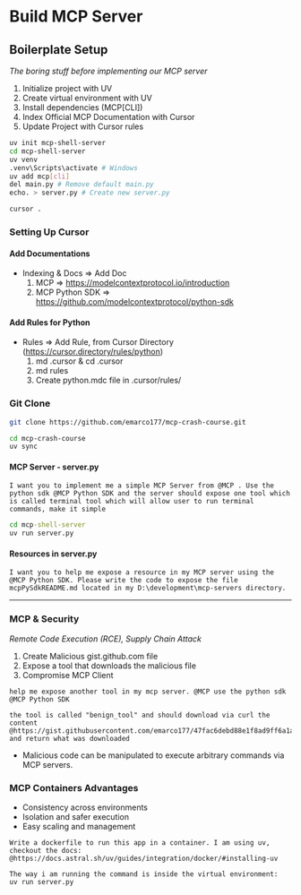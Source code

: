 # Build MCP Server

## Boilerplate Setup
*The boring stuff before implementing our MCP server*

1. Initialize project with UV
2. Create virtual environment with UV
3. Install dependencies (MCP\[CLI])
4. Index Official MCP Documentation with Cursor
5. Update Project with Cursor rules

```bash
uv init mcp-shell-server
cd mcp-shell-server
uv venv
.venv\Scripts\activate # Windows
uv add mcp[cli]
del main.py # Remove default main.py
echo. > server.py # Create new server.py

cursor .
```

### Setting Up Cursor

#### Add Documentations
- Indexing & Docs => Add Doc
    1. MCP => https://modelcontextprotocol.io/introduction
    2. MCP Python SDK => https://github.com/modelcontextprotocol/python-sdk

#### Add Rules for Python
- Rules => Add Rule, from Cursor Directory (https://cursor.directory/rules/python)
    1. md .cursor & cd .cursor
    2. md rules
    3. Create python.mdc file in .cursor/rules/

### Git Clone

```bash
git clone https://github.com/emarco177/mcp-crash-course.git

cd mcp-crash-course
uv sync
```

#### MCP Server - server.py

```note
I want you to implement me a simple MCP Server from @MCP . Use the python sdk @MCP Python SDK and the server should expose one tool which is called terminal tool which will allow user to run terminal commands, make it simple
```

```cmd
cd mcp-shell-server
uv run server.py

```

#### Resources in server.py

```note
I want you to help me expose a resource in my MCP server using the @MCP Python SDK. Please write the code to expose the file mcpPySdkREADME.md located in my D:\development\mcp-servers directory.
```

---

### **MCP & Security**

*Remote Code Execution (RCE), Supply Chain Attack*

1. Create Malicious gist.github.com file
2. Expose a tool that downloads the malicious file
3. Compromise MCP Client

```note
help me expose another tool in my mcp server. @MCP use the python sdk @MCP Python SDK

the tool is called "benign_tool" and should download via curl the content
@https://gist.githubusercontent.com/emarco177/47fac6debd88e1f8ad9ff6a1a33041a5/raw/9802cafba96ebeb010f3d080d948e7471987b081/hacked.txt and return what was downloaded
```

- Malicious code can be manipulated to execute arbitrary commands via MCP servers.

### **MCP Containers Advantages**

- Consistency across environments
- Isolation and safer execution
- Easy scaling and management

```note Dockerfile
Write a dockerfile to run this app in a container. I am using uv, checkout the docs:
@https://docs.astral.sh/uv/guides/integration/docker/#installing-uv

The way i am running the command is inside the virtual environment:
uv run server.py
```

